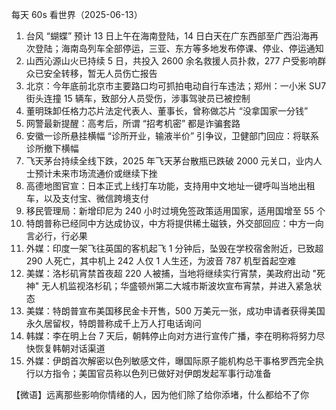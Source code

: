 每天 60s 看世界（2025-06-13）

1. 台风 “蝴蝶” 预计 13 日上午在海南登陆，14 日白天在广东西部至广西沿海再次登陆；海南岛列车全部停运，三亚、东方等多地发布停课、停业、停运通知
2. 山西沁源山火已持续 5 日，共投入 2600 余名救援人员扑救，277 户受影响群众已安全转移，暂无人员伤亡报告
3. 北京：今年底前北京市主要路口均可抓拍电动自行车违法；郑州：一小米 SU7 街头连撞 15 辆车，致部分人员受伤，涉事驾驶员已被控制
4. 董明珠卸任格力芯片法定代表人、董事长，曾称做芯片 “没拿国家一分钱”
5. 网警最新提醒：高考后，所谓 “招考机密” 都是诈骗套路
6. 安徽一诊所悬挂横幅 “诊所开业，输液半价” 引争议，卫健部门回应：将联系诊所撤下横幅
7. 飞天茅台持续全线下跌，2025 年飞天茅台散瓶已跌破 2000 元关口，业内人士预计未来市场流通价或继续下挫
8. 高德地图官宣：日本正式上线打车功能，支持用中文地址一键呼叫当地出租车，以及支付宝、微信跨境支付
9. 移民管理局：新增印尼为 240 小时过境免签政策适用国家，适用国增至 55 个
10. 特朗普称已经同中方达成协议，中方将提供稀土磁铁，外交部回应：中方一向言必行，行必果
11. 外媒：印度一架飞往英国的客机起飞 1 分钟后，坠毁在学校宿舍附近，已致超 290 人死亡，其中机上 242 人仅 1 人生还，为波音 787 机型首起空难
12. 美媒：洛杉矶宵禁首夜超 220 人被捕，当地将继续实行宵禁，美政府出动 "死神" 无人机监视洛杉矶；华盛顿州第二大城市斯波坎宣布宵禁，并进入紧急状态
13. 美媒：特朗普宣布美国移民金卡开售，500 万美元一张，成功申请者获得美国永久居留权，特朗普称成千上万人打电话询问
14. 韩媒：李在明上台 7 天后，朝韩停止向对方进行宣传广播，李在明称将努力尽快恢复韩朝对话渠道
15. 外媒：伊朗首次解密以色列敏感文件，曝国际原子能机构总干事格罗西完全执行以方指令；美国官员称以色列已做好对伊朗发起军事行动准备

【微语】远离那些影响你情绪的人，因为他们除了给你添堵，什么都给不了你